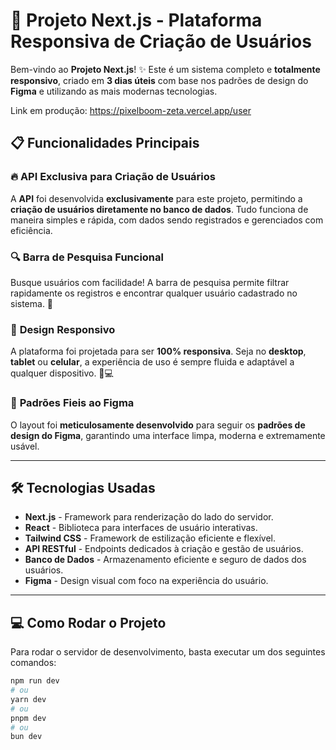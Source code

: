 # 🚀 Projeto Next.js - Plataforma Responsiva de Criação de Usuários

Bem-vindo ao **Projeto Next.js**! ✨ Este é um sistema completo e **totalmente responsivo**, criado em **3 dias úteis** com base nos padrões de design do **Figma** e utilizando as mais modernas tecnologias. 

Link em produção: https://pixelboom-zeta.vercel.app/user


## 📋 Funcionalidades Principais

### 🔥 **API Exclusiva para Criação de Usuários**
A **API** foi desenvolvida **exclusivamente** para este projeto, permitindo a **criação de usuários diretamente no banco de dados**. Tudo funciona de maneira simples e rápida, com dados sendo registrados e gerenciados com eficiência. 

### 🔍 **Barra de Pesquisa Funcional**
Busque usuários com facilidade! A barra de pesquisa permite filtrar rapidamente os registros e encontrar qualquer usuário cadastrado no sistema. 🚀

### 📱 **Design Responsivo**
A plataforma foi projetada para ser **100% responsiva**. Seja no **desktop**, **tablet** ou **celular**, a experiência de uso é sempre fluida e adaptável a qualquer dispositivo. 📱💻

### 🎨 **Padrões Fieis ao Figma**
O layout foi **meticulosamente desenvolvido** para seguir os **padrões de design do Figma**, garantindo uma interface limpa, moderna e extremamente usável. 

---

## 🛠️ Tecnologias Usadas

- **Next.js** - Framework para renderização do lado do servidor.
- **React** - Biblioteca para interfaces de usuário interativas.
- **Tailwind CSS** - Framework de estilização eficiente e flexível.
- **API RESTful** - Endpoints dedicados à criação e gestão de usuários.
- **Banco de Dados** - Armazenamento eficiente e seguro de dados dos usuários.
- **Figma** - Design visual com foco na experiência do usuário.

---

## 💻 Como Rodar o Projeto

Para rodar o servidor de desenvolvimento, basta executar um dos seguintes comandos:

```bash
npm run dev
# ou
yarn dev
# ou
pnpm dev
# ou
bun dev
